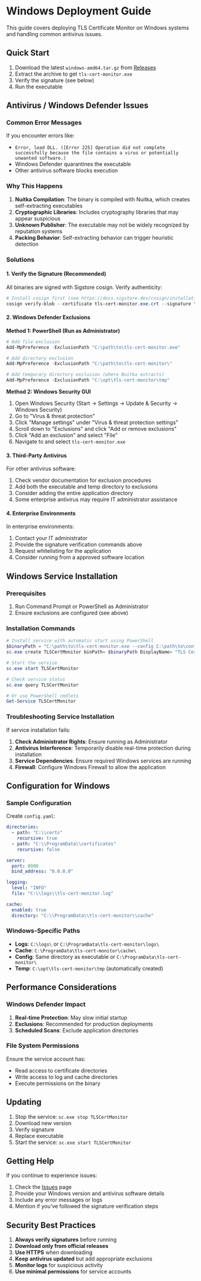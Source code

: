 # Windows Deployment Guide

This guide covers deploying TLS Certificate Monitor on Windows systems and handling common antivirus issues.

## Quick Start

1. Download the latest `windows-amd64.tar.gz` from [Releases](https://github.com/brandonhon/tls-cert-monitor/releases)
2. Extract the archive to get `tls-cert-monitor.exe`
3. Verify the signature (see below)
4. Run the executable

## Antivirus / Windows Defender Issues

### Common Error Messages

If you encounter errors like:
- `Error, load DLL. ([Error 225] Operation did not complete successfully because the file contains a virus or potentially unwanted software.)`
- Windows Defender quarantines the executable
- Other antivirus software blocks execution

### Why This Happens

1. **Nuitka Compilation**: The binary is compiled with Nuitka, which creates self-extracting executables
2. **Cryptographic Libraries**: Includes cryptography libraries that may appear suspicious
3. **Unknown Publisher**: The executable may not be widely recognized by reputation systems
4. **Packing Behavior**: Self-extracting behavior can trigger heuristic detection

### Solutions

#### 1. Verify the Signature (Recommended)

All binaries are signed with Sigstore cosign. Verify authenticity:

```powershell
# Install cosign first (see https://docs.sigstore.dev/cosign/installation/)
cosign verify-blob --certificate tls-cert-monitor.exe.crt --signature tls-cert-monitor.exe.sig --certificate-identity-regexp 'https://github.com/brandonhon/tls-cert-monitor' --certificate-oidc-issuer 'https://token.actions.githubusercontent.com' tls-cert-monitor.exe
```

#### 2. Windows Defender Exclusions

**Method 1: PowerShell (Run as Administrator)**
```powershell
# Add file exclusion
Add-MpPreference -ExclusionPath "C:\path\to\tls-cert-monitor.exe"

# Add directory exclusion
Add-MpPreference -ExclusionPath "C:\path\to\tls-cert-monitor\"

# Add temporary directory exclusion (where Nuitka extracts)
Add-MpPreference -ExclusionPath "C:\opt\tls-cert-monitor\tmp"
```

**Method 2: Windows Security GUI**
1. Open Windows Security (Start → Settings → Update & Security → Windows Security)
2. Go to "Virus & threat protection"
3. Click "Manage settings" under "Virus & threat protection settings"
4. Scroll down to "Exclusions" and click "Add or remove exclusions"
5. Click "Add an exclusion" and select "File"
6. Navigate to and select `tls-cert-monitor.exe`

#### 3. Third-Party Antivirus

For other antivirus software:
1. Check vendor documentation for exclusion procedures
2. Add both the executable and temp directory to exclusions
3. Consider adding the entire application directory
4. Some enterprise antivirus may require IT administrator assistance

#### 4. Enterprise Environments

In enterprise environments:
1. Contact your IT administrator
2. Provide the signature verification commands above
3. Request whitelisting for the application
4. Consider running from a approved software location

## Windows Service Installation

### Prerequisites

1. Run Command Prompt or PowerShell as Administrator
2. Ensure exclusions are configured (see above)

### Installation Commands

```powershell
# Install service with automatic start using PowerShell
$binaryPath = "C:\path\to\tls-cert-monitor.exe --config C:\path\to\config.yaml"
sc.exe create TLSCertMonitor binPath= $binaryPath DisplayName= "TLS Certificate Monitor" start= auto

# Start the service
sc.exe start TLSCertMonitor

# Check service status
sc.exe query TLSCertMonitor

# Or use PowerShell cmdlets
Get-Service TLSCertMonitor
```

### Troubleshooting Service Installation

If service installation fails:

1. **Check Administrator Rights**: Ensure running as Administrator
2. **Antivirus Interference**: Temporarily disable real-time protection during installation
3. **Service Dependencies**: Ensure required Windows services are running
4. **Firewall**: Configure Windows Firewall to allow the application

## Configuration for Windows

### Sample Configuration

Create `config.yaml`:

```yaml
directories:
  - path: "C:\\certs"
    recursive: true
  - path: "C:\\ProgramData\\certificates"
    recursive: false

server:
  port: 8080
  bind_address: "0.0.0.0"

logging:
  level: "INFO"
  file: "C:\\logs\\tls-cert-monitor.log"

cache:
  enabled: true
  directory: "C:\\ProgramData\\tls-cert-monitor\\cache"
```

### Windows-Specific Paths

- **Logs**: `C:\logs\` or `C:\ProgramData\tls-cert-monitor\logs\`
- **Cache**: `C:\ProgramData\tls-cert-monitor\cache\`
- **Config**: Same directory as executable or `C:\ProgramData\tls-cert-monitor\`
- **Temp**: `C:\opt\tls-cert-monitor\tmp` (automatically created)

## Performance Considerations

### Windows Defender Impact

1. **Real-time Protection**: May slow initial startup
2. **Exclusions**: Recommended for production deployments
3. **Scheduled Scans**: Exclude application directories

### File System Permissions

Ensure the service account has:
- Read access to certificate directories
- Write access to log and cache directories
- Execute permissions on the binary

## Updating

1. Stop the service: `sc.exe stop TLSCertMonitor`
2. Download new version
3. Verify signature
4. Replace executable
5. Start the service: `sc.exe start TLSCertMonitor`

## Getting Help

If you continue to experience issues:

1. Check the [Issues](https://github.com/brandonhon/tls-cert-monitor/issues) page
2. Provide your Windows version and antivirus software details
3. Include any error messages or logs
4. Mention if you've followed the signature verification steps

## Security Best Practices

1. **Always verify signatures** before running
2. **Download only from official releases**
3. **Use HTTPS** when downloading
4. **Keep antivirus updated** but add appropriate exclusions
5. **Monitor logs** for suspicious activity
6. **Use minimal permissions** for service accounts